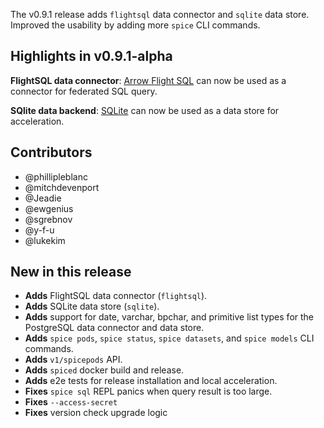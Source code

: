 The v0.9.1 release adds `flightsql` data connector and `sqlite` data store. Improved the usability by adding more `spice` CLI commands.

## Highlights in v0.9.1-alpha

**FlightSQL data connector**: [Arrow Flight SQL](https://arrow.apache.org/docs/format/FlightSql.html) can now be used as a connector for federated SQL query.

**SQlite data backend**: [SQLite](https://www.sqlite.org/) can now be used as a data store for acceleration.

## Contributors

- @phillipleblanc
- @mitchdevenport
- @Jeadie
- @ewgenius
- @sgrebnov
- @y-f-u
- @lukekim

## New in this release

- **Adds** FlightSQL data connector (`flightsql`).
- **Adds** SQLite data store (`sqlite`).
- **Adds** support for date, varchar, bpchar, and primitive list types for the PostgreSQL data connector and data store.
- **Adds** `spice pods`, `spice status`, `spice datasets`, and `spice models` CLI commands.
- **Adds** `v1/spicepods` API.
- **Adds** `spiced` docker build and release.
- **Adds** e2e tests for release installation and local acceleration.
- **Fixes** `spice sql` REPL panics when query result is too large.
- **Fixes** `--access-secret`
- **Fixes** version check upgrade logic
